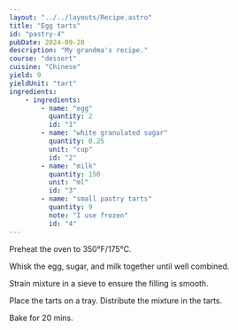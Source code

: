 ```yaml
---
layout: "../../layouts/Recipe.astro"
title: "Egg tarts"
id: "pastry-4"
pubDate: 2024-09-20
description: "My grandma's recipe."
course: "dessert"
cuisine: "Chinese"
yield: 9
yieldUnit: "tart"
ingredients:
    - ingredients:
        - name: "egg"
          quantity: 2
          id: "1"
        - name: "white granulated sugar"
          quantity: 0.25
          unit: "cup"
          id: "2"
        - name: "milk"
          quantity: 150
          unit: "ml"
          id: "3"
        - name: "small pastry tarts"
          quantity: 9
          note: "I use frozen"
          id: "4"
---
```

Preheat the oven to 350°F/175°C.

Whisk the <span class="ingredient" data-id="1">egg</span>, <span class="ingredient" data-id="2">sugar</span>, and <span class="ingredient" data-id="3">milk</span> together until well combined.

Strain mixture in a sieve to ensure the filling is smooth.

Place the <span class="ingredient" data-id="4">tarts</span> on a tray. Distribute the mixture in the tarts.

Bake for 20 mins.